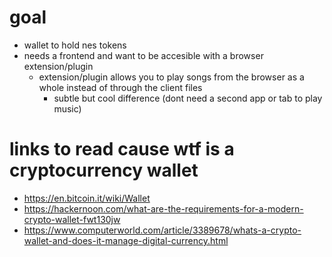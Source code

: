 # goal
- wallet to hold nes tokens
- needs a frontend and want to be accesible with a browser extension/plugin
  - extension/plugin allows you to play songs from the browser as a whole instead of through the client files
    - subtle but cool difference (dont need a second app or tab to play music)

# links to read cause wtf is a cryptocurrency wallet
- https://en.bitcoin.it/wiki/Wallet
- https://hackernoon.com/what-are-the-requirements-for-a-modern-crypto-wallet-fwt130jw
- https://www.computerworld.com/article/3389678/whats-a-crypto-wallet-and-does-it-manage-digital-currency.html
